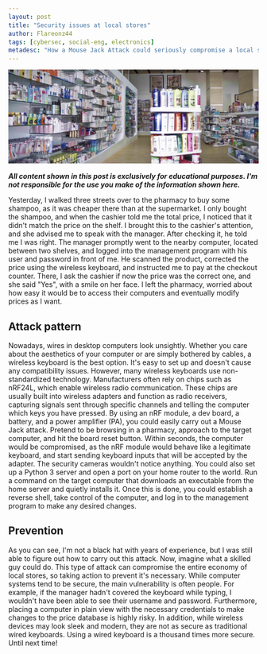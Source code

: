 ```yaml
---
layout: post
title: "Security issues at local stores"
author: Flareonz44
tags: [cybersec, social-eng, electronics]
metadesc: "How a Mouse Jack Attack could seriously compromise a local store."
---
```


![pharmacy picture](/images/2023-5-7-security-issues-at-local-stores/banner.png)

***All content shown in this post is exclusively for educational purposes. I'm not responsible for the use you make of the information shown here.***

Yesterday, I walked three streets over to the pharmacy to buy some shampoo, as it was cheaper there than at the supermarket. I only bought the shampoo, and when the cashier told me the total price, I noticed that it didn't match the price on the shelf. I brought this to the cashier's attention, and she advised me to speak with the manager. After checking it, he told me I was right. The manager promptly went to the nearby computer, located between two shelves, and logged into the management program with his user and password in front of me. He scanned the product, corrected the price using the wireless keyboard, and instructed me to pay at the checkout counter.
There, I ask the cashier if now the price was the correct one, and she said "Yes", with a smile on her face. I left the pharmacy, worried about how easy it would be to access their computers and eventually modify prices as I want.

## Attack pattern

Nowadays, wires in desktop computers look unsightly. Whether you care about the aesthetics of your computer or are simply bothered by cables, a wireless keyboard is the best option. It's easy to set up and doesn't cause any compatibility issues.
However, many wireless keyboards use non-standardized technology. Manufacturers often rely on chips such as nRF24L, which enable wireless radio communication. These chips are usually built into wireless adapters and function as radio receivers, capturing signals sent through specific channels and telling the computer which keys you have pressed.
By using an nRF module, a dev board, a battery, and a power amplifier (PA), you could easily carry out a Mouse Jack attack. Pretend to be browsing in a pharmacy, approach to the target computer, and hit the board reset button. Within seconds, the computer would be compromised, as the nRF module would behave like a legitimate keyboard, and start sending keyboard inputs that will be accepted by the adapter. The security cameras wouldn't notice anything.
You could also set up a Python 3 server and open a port on your home router to the world. Run a command on the target computer that downloads an executable from the home server and quietly installs it. Once this is done, you could establish a reverse shell, take control of the computer, and log in to the management program to make any desired changes.

## Prevention

As you can see, I'm not a black hat with years of experience, but I was still able to figure out how to carry out this attack. Now, imagine what a skilled guy could do. This type of attack can compromise the entire economy of local stores, so taking action to prevent it's necessary.
While computer systems tend to be secure, the main vulnerability is often people. For example, if the manager hadn't covered the keyboard while typing, I wouldn't have been able to see their username and password. Furthermore, placing a computer in plain view with the necessary credentials to make changes to the price database is highly risky.
In addition, while wireless devices may look sleek and modern, they are not as secure as traditional wired keyboards. Using a wired keyboard is a thousand times more secure. Until next time!